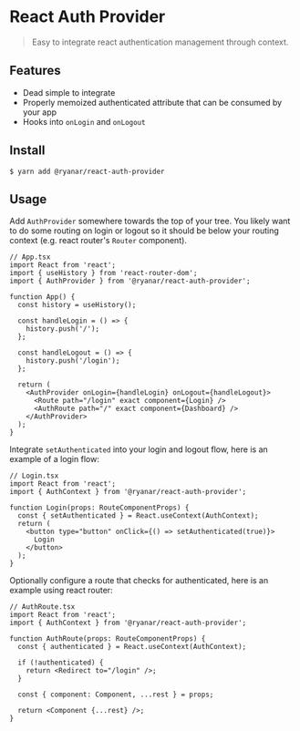 # React Auth Provider

> Easy to integrate react authentication management through context.

## Features

- Dead simple to integrate
- Properly memoized authenticated attribute that can be consumed by your app
- Hooks into `onLogin` and `onLogout`

## Install

```shell
$ yarn add @ryanar/react-auth-provider
```

## Usage

Add `AuthProvider` somewhere towards the top of your tree. You likely want to do some routing on login or logout so it should be below your routing context (e.g. react router's `Router` component).

```tsx
// App.tsx
import React from 'react';
import { useHistory } from 'react-router-dom';
import { AuthProvider } from '@ryanar/react-auth-provider';

function App() {
  const history = useHistory();

  const handleLogin = () => {
    history.push('/');
  };

  const handleLogout = () => {
    history.push('/login');
  };

  return (
    <AuthProvider onLogin={handleLogin} onLogout={handleLogout}>
      <Route path="/login" exact component={Login} />
      <AuthRoute path="/" exact component={Dashboard} />
    </AuthProvider>
  );
}
```

Integrate `setAuthenticated` into your login and logout flow, here is an example of a login flow:

```tsx
// Login.tsx
import React from 'react';
import { AuthContext } from '@ryanar/react-auth-provider';

function Login(props: RouteComponentProps) {
  const { setAuthenticated } = React.useContext(AuthContext);
  return (
    <button type="button" onClick={() => setAuthenticated(true)}>
      Login
    </button>
  );
}
```

Optionally configure a route that checks for authenticated, here is an example using react router:

```tsx
// AuthRoute.tsx
import React from 'react';
import { AuthContext } from '@ryanar/react-auth-provider';

function AuthRoute(props: RouteComponentProps) {
  const { authenticated } = React.useContext(AuthContext);

  if (!authenticated) {
    return <Redirect to="/login" />;
  }

  const { component: Component, ...rest } = props;

  return <Component {...rest} />;
}
```
